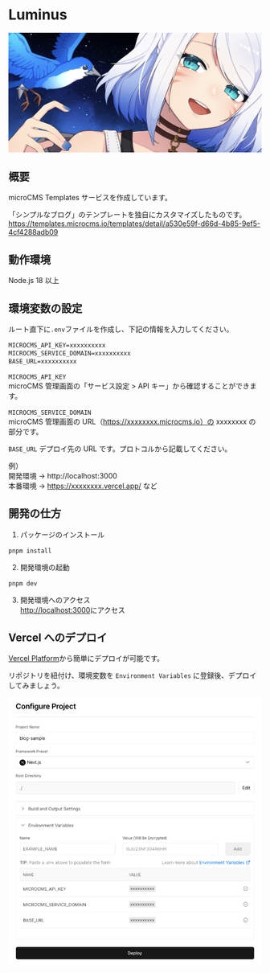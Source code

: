 # Luminus

![](public/ogp-luminus.png)

## 概要

microCMS Templates サービスを作成しています。

「シンプルなブログ」のテンプレートを独自にカスタマイズしたものです。
https://templates.microcms.io/templates/detail/a530e59f-d66d-4b85-9ef5-4cf4288adb09

## 動作環境

Node.js 18 以上

## 環境変数の設定

ルート直下に`.env`ファイルを作成し、下記の情報を入力してください。

```
MICROCMS_API_KEY=xxxxxxxxxx
MICROCMS_SERVICE_DOMAIN=xxxxxxxxxx
BASE_URL=xxxxxxxxxx
```

`MICROCMS_API_KEY`  
microCMS 管理画面の「サービス設定 > API キー」から確認することができます。

`MICROCMS_SERVICE_DOMAIN`  
microCMS 管理画面の URL（https://xxxxxxxx.microcms.io）の xxxxxxxx の部分です。

`BASE_URL`
デプロイ先の URL です。プロトコルから記載してください。

例）  
開発環境 → http://localhost:3000  
本番環境 → https://xxxxxxxx.vercel.app/ など

## 開発の仕方

1. パッケージのインストール

```bash
pnpm install
```

2. 開発環境の起動

```bash
pnpm dev
```

3. 開発環境へのアクセス  
   [http://localhost:3000](http://localhost:3000)にアクセス

## Vercel へのデプロイ

[Vercel Platform](https://vercel.com/new?utm_medium=default-template&filter=next.js&utm_source=create-next-app&utm_campaign=create-next-app-readme)から簡単にデプロイが可能です。

リポジトリを紐付け、環境変数を `Environment Variables` に登録後、デプロイしてみましょう。

![](public/img-vercel-settings.png)
